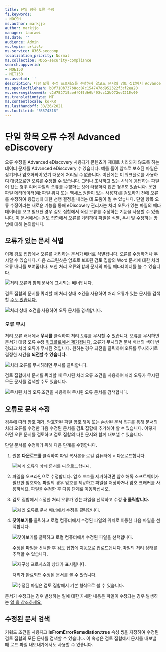 ```yaml
---
title: 단일 항목 오류 수정
f1.keywords:
- NOCSH
ms.author: markjjo
author: markjjo
manager: laurawi
ms.date: ''
audience: Admin
ms.topic: article
ms.service: O365-seccomp
localization_priority: Normal
ms.collection: M365-security-compliance
search.appverid:
- MOE150
- MET150
ms.assetid: ''
description: 대량 오류 수정 프로세스를 수행하지 않고도 문서의 검토 집합에서 Advanced eDiscovery 오류를 수정할 수 있습니다.
ms.openlocfilehash: b0f710b737b8cc87c154747dd952322f3cf2ea20
ms.sourcegitcommit: c2d752718aedf958db6b403cc12b972ed1215c00
ms.translationtype: MT
ms.contentlocale: ko-KR
ms.lasthandoff: 08/26/2021
ms.locfileid: "58574318"
---
```

# <a name="single-item-error-remediation-in-advanced-ediscovery"></a>단일 항목 오류 수정 Advanced eDiscovery

오류 수정을 Advanced eDiscovery 사용자가 콘텐츠가 제대로 처리되지 않도록 하는 데이터 문제를 Advanced eDiscovery 수 있습니다. 예를 들어 암호로 보호된 파일은 잠기거나 암호화되어 있기 때문에 처리될 수 없습니다. 이전에는 이 워크플로를 사용하여 대량으로만 오류를 [수정할 수 있습니다.](error-remediation-when-processing-data-in-advanced-ediscovery.md) 그러나 조사하고 있는 사례에 응답하는 파일이 없는 경우 여러 파일의 오류를 수정하는 것이 타당하지 않은 경우도 있습니다. 또한 파일 메타데이터(예: 파일 위치 또는 액세스 권한이 있는 사용자)를 검토하기 전에 오류를 수정하여 응답성에 대한 선행 결정을 내리는 데 도움이 될 수 있습니다. 단일 항목  오류 수정이라는 새로운 기능을 통해 eDiscovery 관리자는 처리 오류가 있는 파일의 메타데이터를 보고 필요한 경우 검토 집합에서 직접 오류를 수정하는 기능을 사용할 수 있습니다. 이 문서에서는 검토 집합에서 오류를 처리하여 파일을 식별, 무시 및 수정하는 방법에 대해 논의합니다.

## <a name="identify-documents-with-errors"></a>오류가 있는 문서 식별

이제 검토 집합에서 오류를 처리하는 문서가 배너로 식별됩니다. 오류를 수정하거나 무시할 수 있습니다. 다음 스크린샷은 암호로 보호된 검토 집합의 Word 문서에 대한 처리 오류 배너를 보여줍니다. 또한 처리 오류와 함께 문서의 파일 메타데이터를 볼 수 있습니다.

![처리 오류와 함께 문서에 표시되는 배너입니다.](../media/SIERimage1.png)

검토 집합의 문서를 쿼리할 때 처리 상태  조건을 사용하여 처리 오류가 있는 문서를 검색할 [수도 있습니다.](review-set-search.md)

![처리 상태 조건을 사용하여 오류 문서를 검색합니다.](../media/SIERimage2.png)

### <a name="ignore-errors"></a>오류 무시

처리 오류 배너에서 **무시를** 클릭하여 처리 오류를 무시할 수 있습니다. 오류를 무시하면 문서가 대량 오류 수정 [워크플로에서 제거됩니다.](error-remediation-when-processing-data-in-advanced-ediscovery.md) 오류가 무시되면 문서 배너의 색이 변경되고 처리 오류가 무시된 것입니다. 원하는 경우 되전을 클릭하여 오류를 무시하기로 결정한 시간을 **되전할 수 있습니다.**

![처리 오류를 무시하려면 무시를 클릭합니다.](../media/SIERimage3.png)

검토 집합에서 문서를 쿼리할 때 무시된 처리 오류 조건을  사용하여 처리 오류가 무시된 모든 문서를 검색할 수도 있습니다.

![무시된 처리 오류 조건을 사용하여 무시된 오류 문서를 검색합니다.](../media/SIERimage4.png)

## <a name="remediate-a-document-with-errors"></a>오류로 문서 수정

경우에 따라 암호 제거, 암호화된 파일 암호 해독 또는 손상된 문서 복구를 통해 문서의 처리 오류를 수정한 다음 수정된 문서를 검토 집합에 추가해야 할 수 있습니다. 이렇게 하면 오류 문서를 검토하고 검토 집합의 다른 문서와 함께 내보낼 수 있습니다. 

단일 문서를 수정하기 위해 다음 단계를 수행합니다.

1. 원본 **다운로드를** 클릭하여 파일 복사본을 로컬 컴퓨터에  >   다운로드합니다.

   ![처리 오류와 함께 문서를 다운로드합니다.](../media/SIERimage5.png)

2. 파일을 오프라인으로 수정합니다. 암호 보호를 제거하려면 암호 해독 소프트웨어가 필요한 암호화된 파일의 경우 암호를 제공하고 파일을 저장하거나 암호 크래커를 사용하세요. 파일을 수정한 후 다음 단계로 이동하십시오.

3. 검토 집합에서 수정한 처리 오류가 있는 파일을 선택하고 수정 **을 클릭합니다.**

   ![처리 오류로 문서 배너에서 수정을 클릭합니다.](../media/SIERimage6.png)


4. **찾아보기를** 클릭하고 로컬 컴퓨터에서 수정된 파일의 위치로 이동한 다음 파일을 선택합니다.

   ![찾아보기를 클릭하고 로컬 컴퓨터에서 수정된 파일을 선택합니다.](../media/SIERimage7.png)

    수정된 파일을 선택한 후 검토 집합에 자동으로 업로드됩니다. 파일의 처리 상태를 추적할 수 있습니다.

    ![재구성 프로세스의 상태가 표시됩니다.](../media/SIERimage8.png)

   처리가 완료되면 수정된 문서를 볼 수 있습니다.

    ![수정된 파일은 검토 집합에서 기본 형식으로 볼 수 있습니다.](../media/SIERimage9.png)

문서가 수정되는 경우 발생하는 일에 대한 자세한 내용은 파일이 수정되는 경우 발생하는 [일 을 참조하세요.](error-remediation-when-processing-data-in-advanced-ediscovery.md#what-happens-when-files-are-remediated)

## <a name="search-for-remediated-documents"></a>수정된 문서 검색

키워드 조건을 사용하고 **IsFromErrorRemediation:true** 속성  쌍을 지정하여 수정된 검토 집합의 모든 문서를 검색할 수 있습니다. 이 속성은 검토 집합에서 문서를 내보낼 때 로드 파일 내보내기에서도 사용할 수 있습니다.
